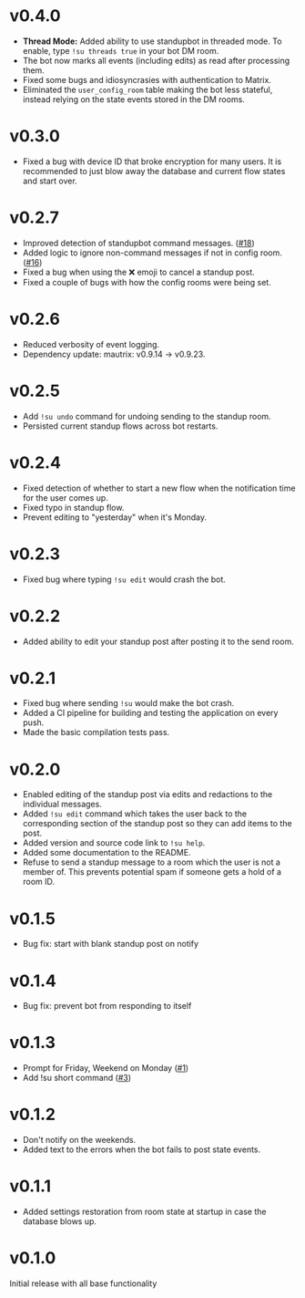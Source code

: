 # v0.4.0

* **Thread Mode:** Added ability to use standupbot in threaded mode. To enable,
  type `!su threads true` in your bot DM room.
* The bot now marks all events (including edits) as read after processing them.
* Fixed some bugs and idiosyncrasies with authentication to Matrix.
* Eliminated the `user_config_room` table making the bot less stateful, instead
  relying on the state events stored in the DM rooms.

# v0.3.0

* Fixed a bug with device ID that broke encryption for many users. It is
  recommended to just blow away the database and current flow states and start
  over.

# v0.2.7

* Improved detection of standupbot command messages.
  ([#18](https://todo.sr.ht/~sumner/standupbot/18))
* Added logic to ignore non-command messages if not in config room.
  ([#16](4https://todo.sr.ht/~sumner/standupbot/16))
* Fixed a bug when using the ❌ emoji to cancel a standup post.
* Fixed a couple of bugs with how the config rooms were being set.

# v0.2.6

* Reduced verbosity of event logging.
* Dependency update: mautrix: v0.9.14 -> v0.9.23.

# v0.2.5

* Add `!su undo` command for undoing sending to the standup room.
* Persisted current standup flows across bot restarts.

# v0.2.4

* Fixed detection of whether to start a new flow when the notification time for
  the user comes up.
* Fixed typo in standup flow.
* Prevent editing to "yesterday" when it's Monday.

# v0.2.3

* Fixed bug where typing `!su edit` would crash the bot.

# v0.2.2

* Added ability to edit your standup post after posting it to the send room.

# v0.2.1

* Fixed bug where sending `!su` would make the bot crash.
* Added a CI pipeline for building and testing the application on every push.
* Made the basic compilation tests pass.

# v0.2.0

* Enabled editing of the standup post via edits and redactions to the individual
  messages.
* Added `!su edit` command which takes the user back to the corresponding
  section of the standup post so they can add items to the post.
* Added version and source code link to `!su help`.
* Added some documentation to the README.
* Refuse to send a standup message to a room which the user is not a member of.
  This prevents potential spam if someone gets a hold of a room ID.

# v0.1.5

* Bug fix: start with blank standup post on notify

# v0.1.4

* Bug fix: prevent bot from responding to itself

# v0.1.3

* Prompt for Friday, Weekend on Monday
  ([#1](https://todo.sr.ht/~sumner/standupbot/1))
* Add !su short command ([#3](https://todo.sr.ht/~sumner/standupbot/3))

# v0.1.2

* Don't notify on the weekends.
* Added text to the errors when the bot fails to post state events.

# v0.1.1

* Added settings restoration from room state at startup in case the database
  blows up.

# v0.1.0

Initial release with all base functionality
